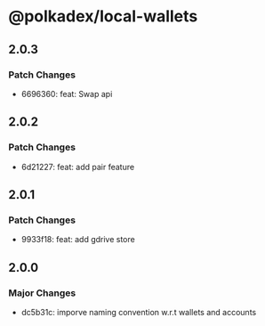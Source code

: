 # @polkadex/local-wallets

## 2.0.3

### Patch Changes

- 6696360: feat: Swap api

## 2.0.2

### Patch Changes

- 6d21227: feat: add pair feature

## 2.0.1

### Patch Changes

- 9933f18: feat: add gdrive store

## 2.0.0

### Major Changes

- dc5b31c: imporve naming convention w.r.t wallets and accounts
